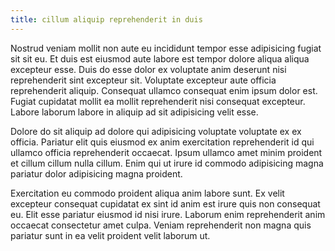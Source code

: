 ```yaml
---
title: cillum aliquip reprehenderit in duis
---
```


Nostrud veniam mollit non aute eu incididunt tempor esse adipisicing fugiat sit sit eu. Et duis est eiusmod aute labore est tempor dolore aliqua aliqua excepteur esse. Duis do esse dolor ex voluptate anim deserunt nisi reprehenderit sint excepteur sit. Voluptate excepteur aute officia reprehenderit aliquip. Consequat ullamco consequat enim ipsum dolor est. Fugiat cupidatat mollit ea mollit reprehenderit nisi consequat excepteur. Labore laborum labore in aliquip ad sit adipisicing velit esse.

Dolore do sit aliquip ad dolore qui adipisicing voluptate voluptate ex ex officia. Pariatur elit quis eiusmod ex anim exercitation reprehenderit id qui ullamco officia reprehenderit occaecat. Ipsum ullamco amet minim proident et cillum cillum nulla cillum. Enim qui ut irure id commodo adipisicing magna pariatur dolor adipisicing magna proident.

Exercitation eu commodo proident aliqua anim labore sunt. Ex velit excepteur consequat cupidatat ex sint id anim est irure quis non consequat eu. Elit esse pariatur eiusmod id nisi irure. Laborum enim reprehenderit anim occaecat consectetur amet culpa. Veniam reprehenderit non magna quis pariatur sunt in ea velit proident velit laborum ut.